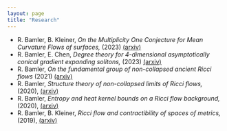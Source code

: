 ```yaml
---
layout: page
title: "Research"
---
```



* R. Bamler, B. Kleiner, _On the Multiplicity One Conjecture for Mean Curvature Flows of surfaces,_ (2023) [(arxiv)](https://arxiv.org/abs/2312.02106)
* R. Bamler, E. Chen, _Degree theory for 4-dimensional asymptotically conical gradient expanding solitons,_ (2023) [(arxiv)](https://arxiv.org/abs/2305.03154)
* R. Bamler, _On the fundamental group of non-collapsed ancient Ricci flows_ (2021) [(arxiv)](https://arxiv.org/abs/2110.02254)
* R. Bamler, _Structure theory of non-collapsed limits of Ricci flows,_ (2020), [(arxiv)](https://arxiv.org/abs/2009.03243)
* R. Bamler, _Entropy and heat kernel bounds on a Ricci flow background,_ (2020), [(arxiv)](https://arxiv.org/abs/2008.07093)
* R. Bamler, B. Kleiner, _Ricci flow and contractibility of spaces of metrics,_ (2019),  [(arxiv)](https://arxiv.org/abs/1909.08710)


